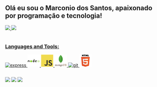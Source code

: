 ## Olá eu sou o Marconio dos Santos, apaixonado por programação e tecnologia!

<div>
  <a href="https://github.com/Marconio-dos-Santos">
  <img height="150em" src="https://github-readme-stats.vercel.app/api?username=Marconio-dos-Santos&show_icons=true&theme=dracula&include_all_commits=true&count_private=true"/>
  <img height="160em" src="https://github-readme-stats.vercel.app/api/top-langs/?username=Marconio-dos-Santos&layout=compact&langs_count=7&theme=dracula"/>
</div>
 
  
<div style="display: inline_block"><br>
  <h3 align="left">Languages and Tools:</h3>
  <img src="https://cdn.jsdelivr.net/gh/devicons/devicon@v2.15.1/devicon.min.css" alt="express" width="40" height="40"/>
  <img src="https://raw.githubusercontent.com/devicons/devicon/master/icons/nodejs/nodejs-original-wordmark.svg" alt="nodejs" width="40" height="40"/>
  <img src="https://raw.githubusercontent.com/devicons/devicon/master/icons/javascript/javascript-original.svg" alt="javascript" width="40" height="40"/>
  <img src="https://raw.githubusercontent.com/devicons/devicon/master/icons/mongodb/mongodb-original-wordmark.svg" alt="mongodb" width="40" height="40"/>
  <img src="https://www.vectorlogo.zone/logos/git-scm/git-scm-icon.svg" alt="git" width="40" height="40"/>
  <img src="https://raw.githubusercontent.com/devicons/devicon/master/icons/html5/html5-original-wordmark.svg" alt="html5" width="40" height="40"/>  
 </div>
  
  ##
  
<div>
  <a href = "mailto:marconio.dev@gmail.com"><img src="https://img.shields.io/badge/-Gmail-%23333?style=for-the-badge&logo=gmail&logoColor=white" target="_blank"></a>
  <a href="https://www.linkedin.com/in/marconiodossantos/" target="_blank" ><img src="https://img.shields.io/badge/-LinkedIn-%230077B5?style=for-the-badge&logo=linkedin&logoColor=white" target="_blank"></a>
  <a href="https://www.codewars.com/users/Marconio-dos-Santos" target="_blank"><img src="https://img.shields.io/badge/Codewars-B1361E?style=for-the-badge&logo=Codewars&logoColor=white" target="_blank"> </a>
  </div>
